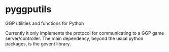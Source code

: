 pyggputils
==========

GGP utilities and functions for Python

Currently it only implements the protocol for communicating to a GGP game server/controller. 
The main dependency, beyond the usual python packages, is the gevent library.
